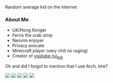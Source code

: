 Random average kid on the internet

### About Me
- UK/Hong Konger
- Ferris the crab simp
- Neovim enjoyer
- Privacy avocate
- Minecraft player (very chill no raging)
- Creator of [youtube-tui](https://github.com/siriusmart/youtube-tui)<sub>[`AUR`](https://aur.archlinux.org/packages/youtube-tui-git)</sub>

Oh and did I forgot to mention that I use Arch, btw?

![](https://github-profile-summary-cards.vercel.app/api/cards/profile-details?username=Siriusmart&theme=github_dark)
![](https://github-profile-summary-cards.vercel.app/api/cards/repos-per-language?username=Siriusmart&theme=github_dark)
![](https://github-profile-summary-cards.vercel.app/api/cards/most-commit-language?username=Siriusmart&theme=github_dark)
![](https://github-profile-summary-cards.vercel.app/api/cards/stats?username=Siriusmart&theme=github_dark)
![](https://github-profile-summary-cards.vercel.app/api/cards/productive-time?username=Siriusmart&theme=github_dark)
